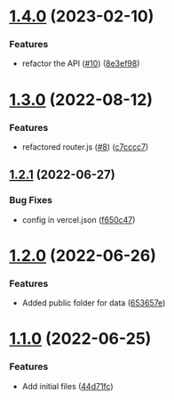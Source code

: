 # [1.4.0](https://github.com/Pradumnasaraf/SocialSlash/compare/v1.3.0...v1.4.0) (2023-02-10)


### Features

* refactor the API ([#10](https://github.com/Pradumnasaraf/SocialSlash/issues/10)) ([8e3ef98](https://github.com/Pradumnasaraf/SocialSlash/commit/8e3ef985f084cbf3ee4f96ce26eb99f6a7ba765a))



# [1.3.0](https://github.com/Pradumnasaraf/SocialSlash/compare/v1.2.1...v1.3.0) (2022-08-12)


### Features

* refactored router.js ([#8](https://github.com/Pradumnasaraf/SocialSlash/issues/8)) ([c7cccc7](https://github.com/Pradumnasaraf/SocialSlash/commit/c7cccc7834a12133b5c5730be91c62123275bb9f))



## [1.2.1](https://github.com/Pradumnasaraf/SocialSlash/compare/v1.2.0...v1.2.1) (2022-06-27)


### Bug Fixes

* config in vercel.json ([f650c47](https://github.com/Pradumnasaraf/SocialSlash/commit/f650c47901c1681a1588a4560d80eea224bbbb5c))



# [1.2.0](https://github.com/Pradumnasaraf/SocialSlash/compare/v1.1.0...v1.2.0) (2022-06-26)


### Features

* Added public folder for data ([653657e](https://github.com/Pradumnasaraf/SocialSlash/commit/653657e9df4d9ee06cb5e2f6906b0cc19726c4c4))



# [1.1.0](https://github.com/Pradumnasaraf/SocialSlash/compare/44d71fc400aacac423f75754a2b44bf6d52cbc4e...v1.1.0) (2022-06-25)


### Features

* Add initial files ([44d71fc](https://github.com/Pradumnasaraf/SocialSlash/commit/44d71fc400aacac423f75754a2b44bf6d52cbc4e))



